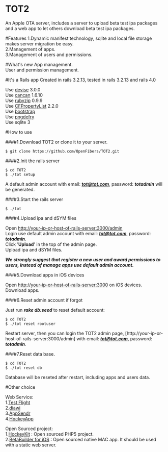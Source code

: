 TOT2
====

An Apple OTA server, includes a server to upload beta test ipa packages and a web app to let others download beta test ipa packages.

#Features
1.Dynamic manifest technology, sqlite and local file storage makes server migration be easy.  
2.Management of apps.  
3.Management of users and permissions.  

#What's new
App management.  
User and permission management.  

#It's a Rails app
Created in rails 3.2.13, tested in rails 3.2.13 and rails 4.0  

Use [devise](https://github.com/plataformatec/devise) 3.0.0  
Use [cancan](https://github.com/ryanb/cancan) 1.6.10  
Use [rubyzip](https://github.com/rubyzip/rubyzip) 0.9.9  
Use [CFPropertyList](https://github.com/ckruse/CFPropertyList) 2.2.0  
Use [bootstrap](http://getbootstrap.com/)  
Use [pngdefry](http://www.jongware.com/pngdefry.html)  
Use sqlite 3  

#How to use

####1.Download TOT2 or clone it to your server.  

```
$ git clone https://github.com/OpenFibers/TOT2.git
```

####2.Init the rails server

```
$ cd TOT2
$ ./tot setup
```

A default admin account with email: ***tot@tot.com***, password: ***totadmin*** will be generated.

####3.Start the rails server

```
$ ./tot
```

####4.Upload ipa and dSYM files  

Open [http://your-ip-or-host-of-rails-server:3000/admin](http://your-ip-or-host-of-rails-server:3000/admin)  
Login use default admin account with email: ***tot@tot.com***, password: ***totadmin***.  
Click '**Upload**' in the top of the admin page.  
Upload ipa and dSYM files.

***We strongly suggest that register a new user and award permissions to users, instead of manage apps use default admin account.***  

####5.Download apps in iOS devices

Open [http://your-ip-or-host-of-rails-server:3000](http://your-ip-or-host-of-rails-server:3000) on iOS devices.  
Download apps.

####6.Reset admin account if forgot

Just run ***rake db:seed*** to reset default account:

```
$ cd TOT2
$ ./tot reset rootuser
```

Restart server, then you can login the TOT2 admin page, [http://your-ip-or-host-of-rails-server:3000/admin] with email: ***tot@tot.com***, password: ***totadmin***.

####7.Reset data base.  

```
$ cd TOT2
$ ./tot reset db
```
Database will be reseted after restart, including apps and users data.

#Other choice

Web Service:  
1.[Test Flight](http://testflightapp.com)  
2.[diawi](http://www.diawi.com)  
3.[AppSendr](http://www.appsendr.com)  
4.[HockeyApp](http://www.hockeyapp.net)  
  
Open Sourced project:  
1.[HockeyKit](https://github.com/TheRealKerni/HockeyKit) : Open sourced PHP5 project.  
2.[BetaBuilder for iOS](http://www.hanchorllc.com/betabuilder-for-ios/) : Open sourced native MAC app. It should be used with a static web server.  
